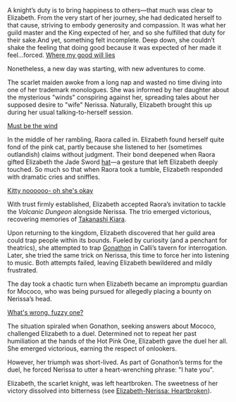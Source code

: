 A knight’s duty is to bring happiness to others—that much was clear to Elizabeth. From the very start of her journey, she had dedicated herself to that cause, striving to embody generosity and compassion. It was what her guild master and the King expected of her, and so she fulfilled that duty for their sake.And yet, something felt incomplete.
Deep down, she couldn’t shake the feeling that doing good because it was expected of her made it feel...forced.
[Where my good will lies](#embed:https://www.youtube.com/live/dCNrMstGc3I?feature=shared\&t=239)

Nonetheless, a new day was starting, with new adventures to come.

The scarlet maiden awoke from a long nap and wasted no time diving into one of her trademark monologues. She was informed by her daughter about the mysterious "winds" conspiring against her, spreading tales about her supposed desire to "wife" Nerissa. Naturally, Elizabeth brought this up during her usual talking-to-herself session.

[Must be the wind](#embed:https://www.youtube.com/live/dCNrMstGc3I?feature=shared\&t=782)

In the middle of her rambling, Raora called in. Elizabeth found herself quite fond of the pink cat, partly because she listened to her (sometimes outlandish) claims without judgment. Their bond deepened when Raora gifted Elizabeth the Jade Sword [hat](https://www.youtube.com/live/dCNrMstGc3I?feature=shared\&t=1042)—a gesture that left Elizabeth deeply touched. So much so that when Raora took a tumble, Elizabeth responded with dramatic cries and sniffles.

[Kitty noooooo- oh she's okay](#embed:https://www.youtube.com/live/dCNrMstGc3I?feature=shared\&t=1397)

With trust firmly established, Elizabeth accepted Raora’s invitation to tackle the *Volcanic Dungeon* alongside Nerissa. The trio emerged victorious, recovering memories of [Takanashi Kiara](https://www.youtube.com/live/dCNrMstGc3I?feature=shared\&t=5895).

Upon returning to the kingdom, Elizabeth discovered that her guild area could trap people within its bounds. Fueled by curiosity (and a penchant for theatrics), she attempted to trap [Gonathon](https://www.youtube.com/live/dCNrMstGc3I?feature=shared\&t=7186) in Calli’s tavern for interrogation. Later, she tried the same trick on Nerissa, this time to force her into listening to music. Both attempts failed, leaving Elizabeth bewildered and mildly frustrated.

The day took a chaotic turn when Elizabeth became an impromptu guardian for Mococo, who was being pursued for allegedly placing a bounty on Nerissa’s head.

[What's wrong, fuzzy one?](#embed:https://www.youtube.com/live/dCNrMstGc3I?feature=shared\&t=7939)

The situation spiraled when Gonathon, seeking answers about Mococo, challenged Elizabeth to a duel. Determined not to repeat her past humiliation at the hands of the Hot Pink One, Elizabeth gave the duel her all. She emerged victorious, earning the respect of onlookers.

However, her triumph was short-lived. As part of Gonathon’s terms for the duel, he forced Nerissa to utter a heart-wrenching phrase: "I hate you".

Elizabeth, the scarlet knight, was left heartbroken. The sweetness of her victory dissolved into bitterness (see [Elizabeth-Nerissa: Heartbroken](#edge:liz-nerissa)).
